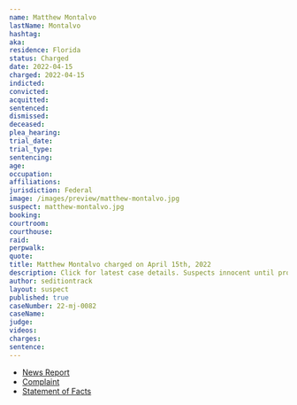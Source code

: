 ```yaml
---
name: Matthew Montalvo
lastName: Montalvo
hashtag:
aka:
residence: Florida
status: Charged
date: 2022-04-15
charged: 2022-04-15
indicted:
convicted:
acquitted:
sentenced:
dismissed:
deceased:
plea_hearing:
trial_date:
trial_type:
sentencing:
age:
occupation:
affiliations:
jurisdiction: Federal
image: /images/preview/matthew-montalvo.jpg
suspect: matthew-montalvo.jpg
booking:
courtroom:
courthouse:
raid:
perpwalk:
quote:
title: Matthew Montalvo charged on April 15th, 2022
description: Click for latest case details. Suspects innocent until proven guilty.
author: seditiontrack
layout: suspect
published: true
caseNumber: 22-mj-0082
caseName:
judge:
videos:
charges:
sentence:
---
```

- [News Report](https://www.clickorlando.com/news/local/2022/04/26/man-arrested-on-jan-6-capitol-riot-charges-is-27th-central-floridian-charged/)
- [Complaint](https://www.justice.gov/usao-dc/case-multi-defendant/file/1497021/download)
- [Statement of Facts](https://www.justice.gov/usao-dc/case-multi-defendant/file/1497026/download)
